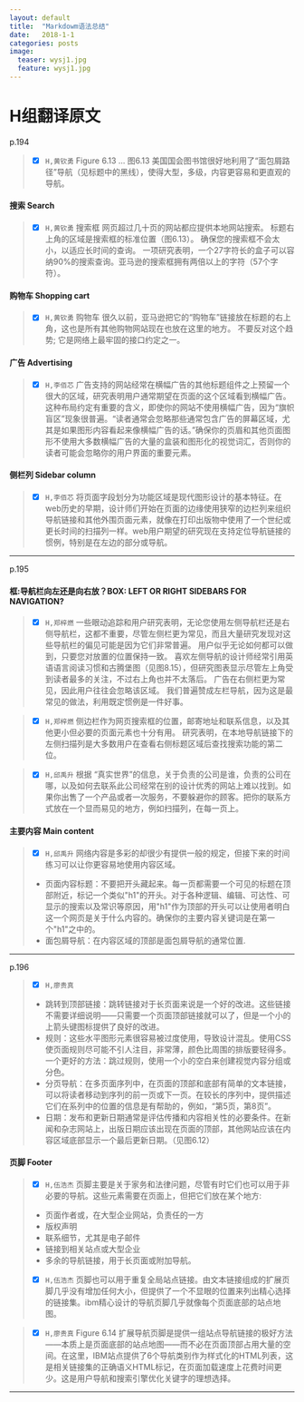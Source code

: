 ```yaml
---
layout: default
title:  "Markdowm语法总结"
date:   2018-1-1
categories: posts 
image:
  teaser: wysj1.jpg
  feature: wysj1.jpg
---
```



# H组翻译原文












p.194
> - [x]  `H,黄钦勇` Figure 6.13 ...
图6.13
美国国会图书馆很好地利用了“面包屑路径”导航（见标题中的黑线），使得大型，多级，内容更容易和更直观的导航。

#### 搜索 Search
> - [x]  `H,黄钦勇`
搜索框
网页超过几十页的网站都应提供本地网站搜索。 标题右上角的区域是搜索框的标准位置（图6.13）。 确保您的搜索框不会太小，以适应长时间的查询。 一项研究表明，一个27字符长的盒子可以容纳90%的搜索查询。亚马逊的搜索框拥有两倍以上的字符（57个字符）。

#### 购物车 Shopping cart
> - [x]  `H,黄钦勇`
购物车
很久以前，亚马逊把它的“购物车”链接放在标题的右上角，这也是所有其他购物网站现在也放在这里的地方。 不要反对这个趋势; 它是网络上最牢固的接口约定之一。

#### 广告 Advertising
> - [x]  `H,李佰芯`
广告支持的网站经常在横幅广告的其他标题组件之上预留一个很大的区域，研究表明用户通常期望在页面的这个区域看到横幅广告。这种布局约定有重要的含义，即使你的网站不使用横幅广告，因为“旗帜盲区”现象很普遍。“读者通常会忽略那些通常包含广告的屏幕区域，尤其是如果图形内容看起来像横幅广告的话。”确保你的页眉和其他页面图形不使用大多数横幅广告的大量的盒装和图形化的视觉词汇，否则你的读者可能会忽略你的用户界面的重要元素。
#### 侧栏列 Sidebar column 
> - [x]  `H,李佰芯`
将页面字段划分为功能区域是现代图形设计的基本特征。在web历史的早期，设计师们开始在页面的边缘使用狭窄的边栏列来组织导航链接和其他外围页面元素，就像在打印出版物中使用了一个世纪或更长时间的扫描列一样。web用户期望的研究现在支持定位导航链接的惯例，特别是在左边的部分或导航。
---
p.195
#### 框:导航栏向左还是向右放？BOX: LEFT OR RIGHT SIDEBARS FOR NAVIGATION?
> - [x]  `H,郑梓燃`
一些眼动追踪和用户研究表明，无论您使用左侧导航栏还是右侧导航栏，这都不重要，尽管左侧栏更为常见，而且大量研究发现对这些导航栏的偏见可能是因为它们非常普遍。 用户似乎无论如何都可以做到，只要您对放置的位置保持一致。 喜欢左侧导航的设计师经常引用英语语言阅读习惯和古腾堡图（见图8.15），但研究图表显示尽管左上角受到读者最多的关注，不过右上角也并不太落后。 广告在右侧栏更为常见，因此用户往往会忽略该区域。 我们普遍赞成左栏导航，因为这是最常见的做法，利用既定惯例是一件好事。

> - [x]  `H,郑梓燃` 侧边栏作为网页搜索框的位置，邮寄地址和联系信息，以及其他更小但必要的页面元素也十分有用。 研究表明，在本地导航链接下的左侧扫描列是大多数用户在查看右侧标题区域后查找搜索功能的第二位。

> - [x]  `H,邱禹升` 根据 “真实世界”的信息，关于负责的公司是谁，负责的公司在哪，以及如何去联系此公司经常在别的设计优秀的网站上难以找到。如果你出售了一个产品或者一次服务，不要躲避你的顾客。把你的联系方式放在一个显而易见的地方，例如扫描列，在每一页上。

#### 主要内容 Main content
> - [x]  `H,邱禹升`   网络内容是多彩的却很少有提供一般的规定，但接下来的时间练习可以让你更容易地使用内容区域。
> - 页面内容标题：不要把开头藏起来。每一页都需要一个可见的标题在顶部附近，标记一个类似"h1"的开头。对于各种逻辑、编辑、可达性、可显示的搜索以及常识等原因，用"h1"作为顶部的开头可以让使用者明白这一个网页是关于什么内容的。确保你的主要内容关键词是在第一个"h1"之中的。
> - 面包屑导航：在内容区域的顶部是面包屑导航的通常位置.
---
p.196
> - [x] `H,廖贵真`
> - 跳转到顶部链接：跳转链接对于长页面来说是一个好的改进。这些链接不需要详细说明——只需要一个页面顶部链接就可以了，但是一个小的上箭头键图标提供了良好的改进。
> - 规则：这些水平图形元素很容易被过度使用，导致设计混乱。使用CSS使页面规则尽可能不引人注目，非常薄，颜色比周围的排版要轻得多。一个更好的方法：跳过规则，使用一个小的空白来创建视觉内容分组或分色。
> - 分页导航：在多页面序列中，在页面的顶部和底部有简单的文本链接，可以将读者移动到序列的前一页或下一页。在较长的序列中，提供描述它们在系列中的位置的信息是有帮助的，例如，“第5页，第8页”。
> - 日期：发布和更新日期通常是评估传播和内容相关性的必要条件。在新闻和杂志网站上，出版日期应该出现在页面的顶部，其他网站应该在内容区域底部显示一个最后更新日期。（见图6.12）
#### 页脚 Footer
> - [x]  `H,伍浩杰`
页脚主要是关于家务和法律问题，尽管有时它们也可以用于非必要的导航。这些元素需要在页面上，但把它们放在某个地方:
> - 页面作者或，在大型企业网站，负责任的一方
> - 版权声明
> - 联系细节，尤其是电子邮件
> - 链接到相关站点或大型企业
> - 多余的导航链接，用于长页面或附加导航。
> - [x]  `H,伍浩杰` 页脚也可以用于重复全局站点链接。由文本链接组成的扩展页脚几乎没有增加任何大小，但提供了一个不显眼的位置来列出精心选择的链接集。ibm精心设计的导航页脚几乎就像每个页面底部的站点地图。 

> - [x] `H,廖贵真` Figure 6.14
扩展导航页脚是提供一组站点导航链接的极好方法——本质上是页面底部的站点地图——而不必在页面顶部占用大量的空间。在这里，IBM站点提供了6个导航类别作为样式化的HTML列表，这是相关链接集的正确语义HTML标记，在页面加载速度上花费时间更少。这是用户导航和搜索引擎优化关键字的理想选择。

---

